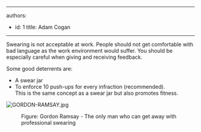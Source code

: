 

---
authors:
  - id: 1
    title: Adam Cogan
---




<span class='intro'> <p>​​​Swearing is not acceptable at work. People should not&#160;get comfortable with bad language as&#160;the work environment would suffer. You should be especially careful when giving and receiving feedback.​​<br></p><p>Some good&#160;deterrents&#160;are&#58;​<br></p> </span>

<ul><li>A swear jar<br></li><li>To enforce&#160;10&#160;push-ups for every infraction&#160;​(recommended).&#160;​<br>This is the same concept as a swear jar but also promotes fitness.​<br></li></ul><dl class="ssw15-rteElement-ImageArea"> 
   <img src="/PublishingImages/gordon-ramsay.jpg" alt="GORDON-RAMSAY.jpg" /> 
</dl><dd class="ssw15-rteElement-FigureNormal">Figure&#58; Gordon Ramsay - The only man who​ can ​​​​get away with professional swearing</dd>


